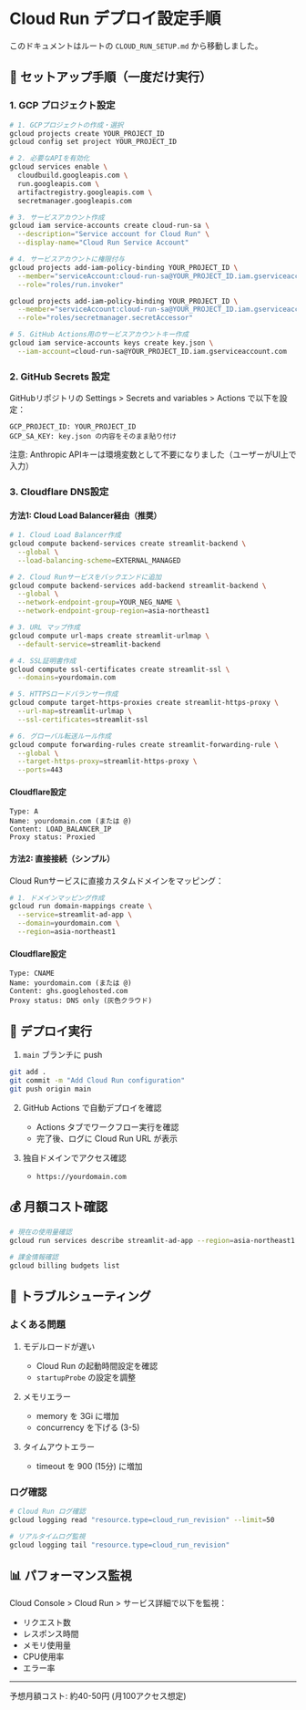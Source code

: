 # Cloud Run デプロイ設定手順

このドキュメントはルートの `CLOUD_RUN_SETUP.md` から移動しました。

## 🚀 セットアップ手順（一度だけ実行）

### 1. GCP プロジェクト設定

```bash
# 1. GCPプロジェクトの作成・選択
gcloud projects create YOUR_PROJECT_ID
gcloud config set project YOUR_PROJECT_ID

# 2. 必要なAPIを有効化
gcloud services enable \
  cloudbuild.googleapis.com \
  run.googleapis.com \
  artifactregistry.googleapis.com \
  secretmanager.googleapis.com

# 3. サービスアカウント作成
gcloud iam service-accounts create cloud-run-sa \
  --description="Service account for Cloud Run" \
  --display-name="Cloud Run Service Account"

# 4. サービスアカウントに権限付与
gcloud projects add-iam-policy-binding YOUR_PROJECT_ID \
  --member="serviceAccount:cloud-run-sa@YOUR_PROJECT_ID.iam.gserviceaccount.com" \
  --role="roles/run.invoker"

gcloud projects add-iam-policy-binding YOUR_PROJECT_ID \
  --member="serviceAccount:cloud-run-sa@YOUR_PROJECT_ID.iam.gserviceaccount.com" \
  --role="roles/secretmanager.secretAccessor"

# 5. GitHub Actions用のサービスアカウントキー作成
gcloud iam service-accounts keys create key.json \
  --iam-account=cloud-run-sa@YOUR_PROJECT_ID.iam.gserviceaccount.com
```

### 2. GitHub Secrets 設定

GitHubリポジトリの Settings > Secrets and variables > Actions で以下を設定：

```
GCP_PROJECT_ID: YOUR_PROJECT_ID
GCP_SA_KEY: key.json の内容をそのまま貼り付け
```

注意: Anthropic APIキーは環境変数として不要になりました（ユーザーがUI上で入力）

### 3. Cloudflare DNS設定

#### 方法1: Cloud Load Balancer経由（推奨）

```bash
# 1. Cloud Load Balancer作成
gcloud compute backend-services create streamlit-backend \
  --global \
  --load-balancing-scheme=EXTERNAL_MANAGED

# 2. Cloud Runサービスをバックエンドに追加
gcloud compute backend-services add-backend streamlit-backend \
  --global \
  --network-endpoint-group=YOUR_NEG_NAME \
  --network-endpoint-group-region=asia-northeast1

# 3. URL マップ作成
gcloud compute url-maps create streamlit-urlmap \
  --default-service=streamlit-backend

# 4. SSL証明書作成
gcloud compute ssl-certificates create streamlit-ssl \
  --domains=yourdomain.com

# 5. HTTPSロードバランサー作成
gcloud compute target-https-proxies create streamlit-https-proxy \
  --url-map=streamlit-urlmap \
  --ssl-certificates=streamlit-ssl

# 6. グローバル転送ルール作成
gcloud compute forwarding-rules create streamlit-forwarding-rule \
  --global \
  --target-https-proxy=streamlit-https-proxy \
  --ports=443
```

#### Cloudflare設定
```
Type: A
Name: yourdomain.com (または @)
Content: LOAD_BALANCER_IP
Proxy status: Proxied
```

#### 方法2: 直接接続（シンプル）

Cloud Runサービスに直接カスタムドメインをマッピング：

```bash
# 1. ドメインマッピング作成
gcloud run domain-mappings create \
  --service=streamlit-ad-app \
  --domain=yourdomain.com \
  --region=asia-northeast1
```

#### Cloudflare設定
```
Type: CNAME
Name: yourdomain.com (または @)
Content: ghs.googlehosted.com
Proxy status: DNS only (灰色クラウド)
```

## 🔄 デプロイ実行

1. `main` ブランチに push
```bash
git add .
git commit -m "Add Cloud Run configuration"
git push origin main
```

2. GitHub Actions で自動デプロイを確認
   - Actions タブでワークフロー実行を確認
   - 完了後、ログに Cloud Run URL が表示

3. 独自ドメインでアクセス確認
   - `https://yourdomain.com`

## 💰 月額コスト確認

```bash
# 現在の使用量確認
gcloud run services describe streamlit-ad-app --region=asia-northeast1

# 課金情報確認
gcloud billing budgets list
```

## 🔧 トラブルシューティング

### よくある問題

1. モデルロードが遅い
   - Cloud Run の起動時間設定を確認
   - `startupProbe` の設定を調整

2. メモリエラー
   - memory を 3Gi に増加
   - concurrency を下げる (3-5)

3. タイムアウトエラー
   - timeout を 900 (15分) に増加

### ログ確認
```bash
# Cloud Run ログ確認
gcloud logging read "resource.type=cloud_run_revision" --limit=50

# リアルタイムログ監視
gcloud logging tail "resource.type=cloud_run_revision"
```

## 📊 パフォーマンス監視

Cloud Console > Cloud Run > サービス詳細で以下を監視：
- リクエスト数
- レスポンス時間
- メモリ使用量
- CPU使用率
- エラー率

---

予想月額コスト: 約40-50円 (月100アクセス想定)

